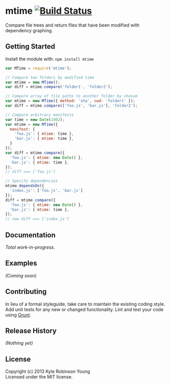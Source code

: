 # mtime [![Build Status](https://secure.travis-ci.org/shama/mtime.png?branch=master)](http://travis-ci.org/shama/mtime)

Compare file trees and return files that have been modified with dependency graphing.

## Getting Started
Install the module with: `npm install mtime`

```javascript
var MTime = require('mtime');

// Compare two folders by modified time
var mtime = new MTime();
var diff = mtime.compare('folder1', 'folder2');

// Compare array of file paths to another folder by shasum
var mtime = new MTime({ method: 'sha', cwd: 'folder1' });
var diff = mtime.compare(['foo.js', 'bar.js'], 'folder2');

// Compare arbitrary manifests
var time = new Date(1982);
var mtime = new MTime({
  manifest: {
    'foo.js': { mtime: time },
    'bar.js': { mtime: time },
  }
});
var diff = mtime.compare({
  'foo.js': { mtime: new Date() },
  'bar.js': { mtime: time },
});
// diff === ['foo.js']

// Specify dependencies
mtime.dependsOn({
  'index.js': ['foo.js', 'bar.js']
});
diff = mtime.compare({
  'foo.js': { mtime: new Date() },
  'bar.js': { mtime: time },
});
// now diff === ['index.js']
```

## Documentation

_Total work-in-progress._

## Examples
_(Coming soon)_

## Contributing
In lieu of a formal styleguide, take care to maintain the existing coding style. Add unit tests for any new or changed functionality. Lint and test your code using [Grunt](http://gruntjs.com/).

## Release History
_(Nothing yet)_

## License
Copyright (c) 2013 Kyle Robinson Young  
Licensed under the MIT license.
